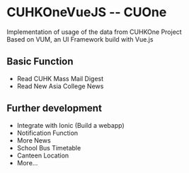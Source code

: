 # CUHKOneVueJS -- CUOne
Implementation of usage of the data from CUHKOne Project  
Based on VUM, an UI Framework build with Vue.js

Basic Function
-------------------------
* Read CUHK Mass Mail Digest
* Read New Asia College News

Further development
-------------------------
* Integrate with Ionic (Build a webapp)
* Notification Function
* More News
* School Bus Timetable
* Canteen Location
* More...
